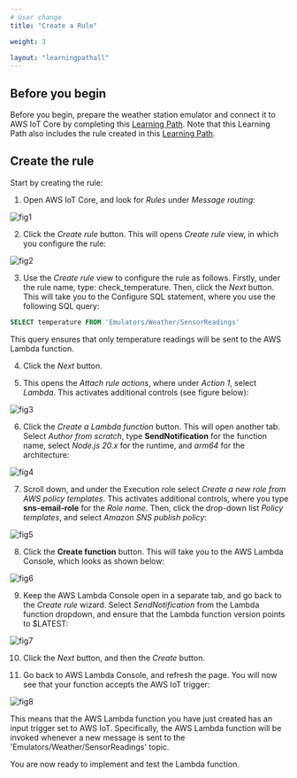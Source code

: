 ```yaml
---
# User change
title: "Create a Rule"

weight: 3

layout: "learningpathall"
---
```

## Before you begin
Before you begin, prepare the weather station emulator and connect it to AWS IoT Core by completing this [Learning Path](/learning-paths/laptops-and-desktops/win_aws_iot). Note that this Learning Path also includes the rule created in this [Learning Path](/learning-paths/laptops-and-desktops/win_aws_iot_dynamodb).

## Create the rule
Start by creating the rule: 

1. Open AWS IoT Core, and look for *Rules* under *Message routing*:

![fig1](Figures/01.png)

2. Click the *Create rule* button. This will opens *Create rule* view, in which you configure the rule:

![fig2](Figures/02.png)

3. Use the *Create rule* view to configure the rule as follows. Firstly, under the rule name, type: check_temperature. Then, click the *Next* button. This will take you to the Configure SQL statement, where you use the following SQL query:

```sql
SELECT temperature FROM 'Emulators/Weather/SensorReadings'
```

This query ensures that only temperature readings will be sent to the AWS Lambda function.

4. Click the *Next* button.

5. This opens the *Attach rule actions*, where under *Action 1*, select *Lambda*. This activates additional controls (see figure below):

![fig3](Figures/03.png)

6. Click the *Create a Lambda function* button. This will open another tab. Select *Author from scratch*, type **SendNotification** for the function name, select *Node.js 20.x* for the runtime, and *arm64* for the architecture:

![fig4](Figures/04.png)

7. Scroll down, and under the Execution role select *Create a new role from AWS policy templates*. This activates additional controls, where you type **sns-email-role** for the *Role name*. Then, click the drop-down list *Policy templates*, and select *Amazon SNS publish policy*:

![fig5](Figures/05.png)

8. Click the **Create function** button. This will take you to the AWS Lambda Console, which looks as shown below:

![fig6](Figures/06.png)

9. Keep the AWS Lambda Console open in a separate tab, and go back to the *Create rule* wizard. Select *SendNotification* from the Lambda function dropdown, and ensure that the Lambda function version points to $LATEST:

![fig7](Figures/07.png)

10. Click the *Next* button, and then the *Create* button.

11. Go back to AWS Lambda Console, and refresh the page. You will now see that your function accepts the AWS IoT trigger:

![fig8](Figures/08.png)

This means that the AWS Lambda function you have just created has an input trigger set to AWS IoT. Specifically, the AWS Lambda function will be invoked whenever a new message is sent to the 'Emulators/Weather/SensorReadings' topic.

You are now ready to implement and test the Lambda function.
